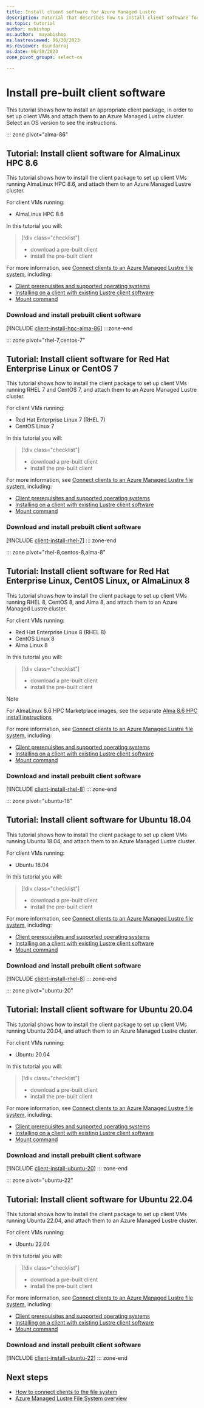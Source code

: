 ```yaml
---
title: Install client software for Azure Managed Lustre
description: Tutorial that describes how to install client software for the Azure Managed Lustre File System.
ms.topic: tutorial
author: mvbishop
ms.author:  mayabishop
ms.lastreviewed: 06/30/2023
ms.reviewer: dsundarraj
ms.date: 06/30/2023
zone_pivot_groups: select-os

---
```


# Install pre-built client software

This tutorial shows how to install an appropriate client package, in order to set up client VMs and attach them to an Azure Managed Lustre cluster. Select an OS version to see the instructions.

::: zone pivot="alma-86"
## Tutorial: Install client software for AlmaLinux HPC 8.6

This tutorial shows how to install the client package to set up client VMs running AlmaLinux HPC 8.6, and attach them to an Azure Managed Lustre cluster.

For client VMs running:

* AlmaLinux HPC 8.6

In this tutorial you will:

> [!div class="checklist"]
> * download a pre-built client
> * install the pre-built client

For more information, see [Connect clients to an Azure Managed Lustre file system](connect-clients.md), including:

* [Client prerequisites and supported operating systems](connect-clients.md#client-prerequisites)
* [Installing on a client with existing Lustre client software](connect-clients.md#update-a-lustre-client-to-the-current-version)
* [Mount command](connect-clients.md#mount-command)

### Download and install prebuilt client software

[!INCLUDE [client-install-hpc-alma-86](includes/client-install-hpc-alma-86.md)]
:::zone-end

::: zone pivot="rhel-7,centos-7"
## Tutorial: Install client software for Red Hat Enterprise Linux or CentOS 7

This tutorial shows how to install the client package to set up client VMs running RHEL 7 and CentOS 7, and attach them to an Azure Managed Lustre cluster.

For client VMs running:

* Red Hat Enterprise Linux 7 (RHEL 7)
* CentOS Linux 7

In this tutorial you will:

> [!div class="checklist"]
> * download a pre-built client
> * install the pre-built client

For more information, see [Connect clients to an Azure Managed Lustre file system](connect-clients.md), including:

* [Client prerequisites and supported operating systems](connect-clients.md#client-prerequisites)
* [Installing on a client with existing Lustre client software](connect-clients.md#update-a-lustre-client-to-the-current-version)
* [Mount command](connect-clients.md#mount-command)

### Download and install prebuilt client software

[!INCLUDE [client-install-rhel-7](includes/client-install-rhel-7.md)]
::: zone-end

::: zone pivot="rhel-8,centos-8,alma-8"
## Tutorial: Install client software for Red Hat Enterprise Linux, CentOS Linux, or AlmaLinux 8

This tutorial shows how to install the client package to set up client VMs running RHEL 8, CentOS 8, and Alma 8, and attach them to an Azure Managed Lustre cluster.

For client VMs running:

* Red Hat Enterprise Linux 8 (RHEL 8)
* CentOS Linux 8
* Alma Linux 8

In this tutorial you will:

> [!div class="checklist"]
> * download a pre-built client
> * install the pre-built client

> [!NOTE]
> For AlmaLinux 8.6 HPC Marketplace images, see the separate [Alma 8.6 HPC install instructions](install-hpc-alma-86.md)

For more information, see [Connect clients to an Azure Managed Lustre file system](connect-clients.md), including:

* [Client prerequisites and supported operating systems](connect-clients.md#client-prerequisites)
* [Installing on a client with existing Lustre client software](connect-clients.md#update-a-lustre-client-to-the-current-version)
* [Mount command](connect-clients.md#mount-command)

### Download and install prebuilt client software

[!INCLUDE [client-install-rhel-8](includes/client-install-rhel-8.md)]
::: zone-end

::: zone pivot="ubuntu-18"
## Tutorial: Install client software for Ubuntu 18.04

This tutorial shows how to install the client package to set up client VMs running Ubuntu 18.04, and attach them to an Azure Managed Lustre cluster.

For client VMs running:

* Ubuntu 18.04

In this tutorial you will:

> [!div class="checklist"]
> * download a pre-built client
> * install the pre-built client

For more information, see [Connect clients to an Azure Managed Lustre file system](connect-clients.md), including:

* [Client prerequisites and supported operating systems](connect-clients.md#client-prerequisites)
* [Installing on a client with existing Lustre client software](connect-clients.md#update-a-lustre-client-to-the-current-version)
* [Mount command](connect-clients.md#mount-command)

### Download and install prebuilt client software

[!INCLUDE [client-install-rhel-8](includes/client-install-ubuntu-18.md)]
::: zone-end

::: zone pivot="ubuntu-20"
## Tutorial: Install client software for Ubuntu 20.04

This tutorial shows how to install the client package to set up client VMs running Ubuntu 20.04, and attach them to an Azure Managed Lustre cluster.

For client VMs running:

* Ubuntu 20.04

In this tutorial you will:

> [!div class="checklist"]
> * download a pre-built client
> * install the pre-built client

For more information, see [Connect clients to an Azure Managed Lustre file system](connect-clients.md), including:

* [Client prerequisites and supported operating systems](connect-clients.md#client-prerequisites)
* [Installing on a client with existing Lustre client software](connect-clients.md#update-a-lustre-client-to-the-current-version)
* [Mount command](connect-clients.md#mount-command)

### Download and install prebuilt client software

[!INCLUDE [client-install-ubuntu-20](includes/client-install-ubuntu-20.md)]
::: zone-end

::: zone pivot="ubuntu-22"
## Tutorial: Install client software for Ubuntu 22.04

This tutorial shows how to install the client package to set up client VMs running Ubuntu 22.04, and attach them to an Azure Managed Lustre cluster.

For client VMs running:

* Ubuntu 22.04

In this tutorial you will:

> [!div class="checklist"]
> * download a pre-built client
> * install the pre-built client

For more information, see [Connect clients to an Azure Managed Lustre file system](connect-clients.md), including:

* [Client prerequisites and supported operating systems](connect-clients.md#client-prerequisites)
* [Installing on a client with existing Lustre client software](connect-clients.md#update-a-lustre-client-to-the-current-version)
* [Mount command](connect-clients.md#mount-command)

### Download and install prebuilt client software

[!INCLUDE [client-install-ubuntu-22](includes/client-install-ubuntu-22.md)]
::: zone-end

## Next steps

* [How to connect clients to the file system](connect-clients.md)
* [Azure Managed Lustre File System overview](amlfs-overview.md)
